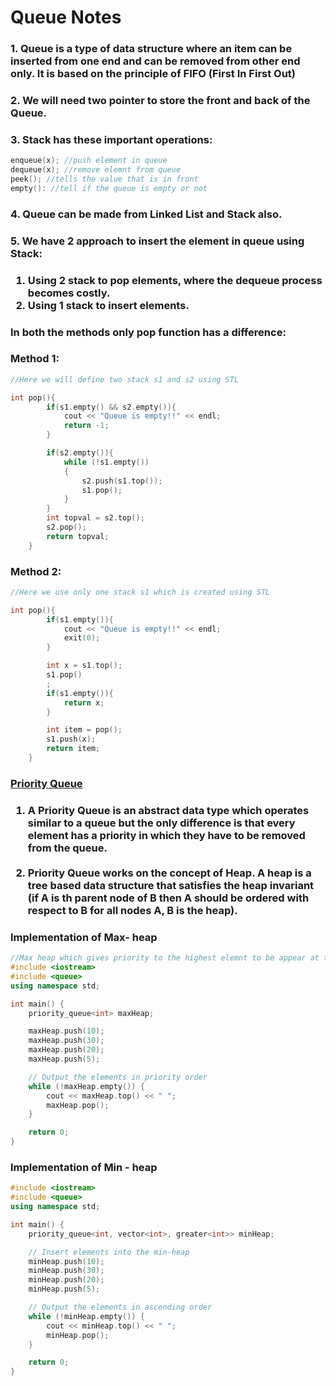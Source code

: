 # Queue Notes

### 1. Queue is a type of data structure where an item can be inserted from one end and can be removed from other end only. It is based on the principle of FIFO (First In First Out)

### 2. We will need two pointer to store the front and back of the Queue.

### 3. Stack has these important operations: 

```c++
enqueue(x); //push element in queue
dequeue(x); //remove elemnt from queue
peek(); //tells the value that is in front
empty(): //tell if the queue is empty or not
```

### 4. Queue can be made from Linked List and Stack also.

### 5. We have 2 approach to insert the element in queue using Stack:

### <ol><li> Using 2 stack to pop elements, where the dequeue process becomes costly.<li> Using 1 stack to insert elements.

### In both the methods only pop function has a difference:

### Method 1:
~~~c++
//Here we will define two stack s1 and s2 using STL

int pop(){
        if(s1.empty() && s2.empty()){
            cout << "Queue is empty!!" << endl;
            return -1;
        }

        if(s2.empty()){
            while (!s1.empty())
            {
                s2.push(s1.top());
                s1.pop();
            }    
        }
        int topval = s2.top();
        s2.pop();
        return topval;
    }
~~~

### Method 2:

~~~c++
//Here we use only one stack s1 which is created using STL

int pop(){
        if(s1.empty()){
            cout << "Queue is empty!!" << endl;
            exit(0);
        }

        int x = s1.top();
        s1.pop()
        ;
        if(s1.empty()){
            return x;
        }

        int item = pop();
        s1.push(x);
        return item;
    }
~~~

### <u>Priority Queue</u>

### <ol><li>A Priority Queue is an abstract data type which operates similar to a queue but the only difference is that every element has a priority in which they have to be removed from the queue.</li> <br><li>Priority Queue works on the concept of Heap. A heap is a tree based data structure that satisfies the heap invariant (if A is th parent node of B then A should be ordered with respect to B for all nodes A, B is the heap).</li></ol>

### Implementation of Max- heap
```c++
//Max heap which gives priority to the highest elemnt to be appear at top
#include <iostream>
#include <queue>
using namespace std;

int main() {
    priority_queue<int> maxHeap; 

    maxHeap.push(10);
    maxHeap.push(30);
    maxHeap.push(20);
    maxHeap.push(5);

    // Output the elements in priority order
    while (!maxHeap.empty()) {
        cout << maxHeap.top() << " ";  
        maxHeap.pop();                 
    }

    return 0;
}

```
### Implementation of Min - heap

```c++
#include <iostream>
#include <queue>
using namespace std;

int main() {
    priority_queue<int, vector<int>, greater<int>> minHeap;

    // Insert elements into the min-heap
    minHeap.push(10);
    minHeap.push(30);
    minHeap.push(20);
    minHeap.push(5);

    // Output the elements in ascending order
    while (!minHeap.empty()) {
        cout << minHeap.top() << " ";  
        minHeap.pop();                 
    }

    return 0;
}

```